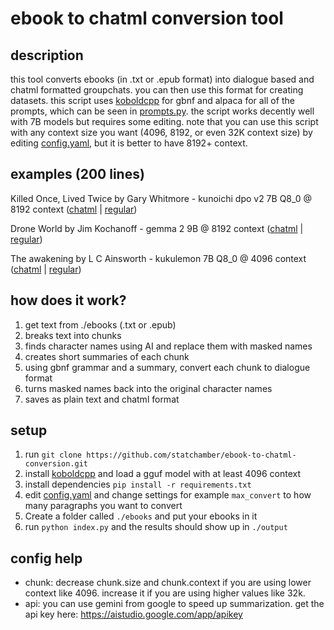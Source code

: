 # ebook to chatml conversion tool
## description
this tool converts ebooks (in .txt or .epub format) into dialogue based and chatml formatted groupchats. you can then use this format for creating datasets. this script uses [koboldcpp](https://github.com/LostRuins/koboldcpp/releases) for gbnf and alpaca for all of the prompts, which can be seen in [prompts.py](Conversion/prompts.py). the script works decently well with 7B models but requires some editing. note that you can use this script with any context size you want (4096, 8192, or even 32K context size) by editing [config.yaml](config.yaml), but it is better to have 8192+ context.
## examples (200 lines)
Killed Once, Lived Twice by Gary Whitmore - kunoichi dpo v2 7B Q8_0 @ 8192 context ([chatml](examples/Killed-Once-Lived-Twice_chatml.txt) | [regular](examples/Killed-Once-Lived-Twice_converted.txt))

Drone World by Jim Kochanoff - gemma 2 9B @ 8192 context ([chatml](examples/Drone-World_chatml.txt) | [regular](examples/Drone-World_converted.txt))

The awakening by L C Ainsworth - kukulemon 7B Q8_0 @ 4096 context ([chatml](examples/The-awakening-Dark-Passenger_chatml.txt) | [regular](examples/The-awakening-Dark-Passenger_converted.txt))
## how does it work?
1. get text from ./ebooks (.txt or .epub)
2. breaks text into chunks
3. finds character names using AI and replace them with masked names
4.  creates short summaries of each chunk
5. using gbnf grammar and a summary, convert each chunk to dialogue format
6. turns masked names back into the original character names
7.  saves as plain text and chatml format
## setup
1. run `git clone https://github.com/statchamber/ebook-to-chatml-conversion.git`
2. install [koboldcpp](https://github.com/LostRuins/koboldcpp/releases/) and load a gguf model with at least 4096 context
3. install dependencies `pip install -r requirements.txt`
4. edit [config.yaml](config.yaml) and change settings for example `max_convert` to how many paragraphs you want to convert
5. Create a folder called `./ebooks` and put your ebooks in it
6. run `python index.py` and the results should show up in `./output`
## config help
- chunk: decrease chunk.size and chunk.context if you are using lower context like 4096. increase it if you are using higher values like 32k.
- api: you can use gemini from google to speed up summarization. get the api key here: https://aistudio.google.com/app/apikey
